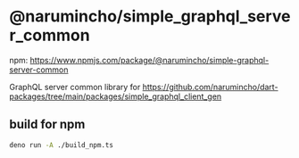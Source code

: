 # @narumincho/simple_graphql_server_common

npm: https://www.npmjs.com/package/@narumincho/simple-graphql-server-common

GraphQL server common library for https://github.com/narumincho/dart-packages/tree/main/packages/simple_graphql_client_gen

## build for npm

```sh
deno run -A ./build_npm.ts
```

